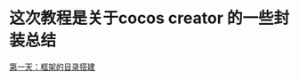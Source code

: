 # 这次教程是关于cocos creator 的一些封装总结

[第一天：框架的目录搭建](https://www.cnblogs.com/xiaoxiong1986/p/14090829.html)

